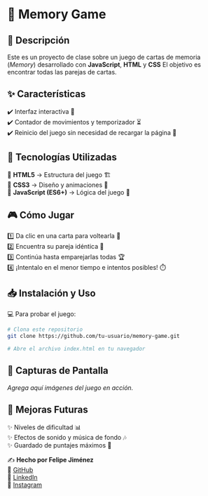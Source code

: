 # 🎴 Memory Game

## 📝 Descripción

Este es un proyecto de clase sobre un juego de cartas de memoria (*Memory*) desarrollado con **JavaScript**, **HTML** y **CSS** 
El objetivo es encontrar todas las parejas de cartas.

## ✨ Características

✔️ Interfaz interactiva 🎨  
✔️ Contador de movimientos y temporizador ⏳  
✔️ Reinicio del juego sin necesidad de recargar la página 🔄  

## 🚀 Tecnologías Utilizadas

🔹 **HTML5** → Estructura del juego 🏗️  
🔹 **CSS3** → Diseño y animaciones 🎨  
🔹 **JavaScript (ES6+)** → Lógica del juego 🧠  

## 🎮 Cómo Jugar

1️⃣ Da clic en una carta para voltearla 🔄  
2️⃣ Encuentra su pareja idéntica 👯  
3️⃣ Continúa hasta emparejarlas todas 🏆  
4️⃣ ¡Intentalo en el menor tiempo e intentos posibles! ⏱️  

## 📥 Instalación y Uso

💻 Para probar el juego:

```bash
# Clona este repositorio
git clone https://github.com/tu-usuario/memory-game.git

# Abre el archivo index.html en tu navegador
```

## 📸 Capturas de Pantalla

_Agrega aquí imágenes del juego en acción._

## 🔮 Mejoras Futuras

✨ Niveles de dificultad 📊  
✨ Efectos de sonido y música de fondo 🎶  
✨ Guardado de puntajes máximos 🏅  


✍️ **Hecho por Felipe Jiménez**  
🔗 [GitHub](https://github.com/felipejimeenezz)  
🔗 [LinkedIn](https://www.linkedin.com/in/felipe-jiménez-luque-b6a1082a2/)  
🔗 [Instagram](https://instagram.com/felipejimeenezz) 

